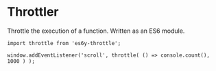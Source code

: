 # Throttler

Throttle the execution of a function. Written as an ES6 module.


```
import throttle from 'es6y-throttle';

window.addEventListener('scroll', throttle( () => console.count(), 1000 ) );
```

